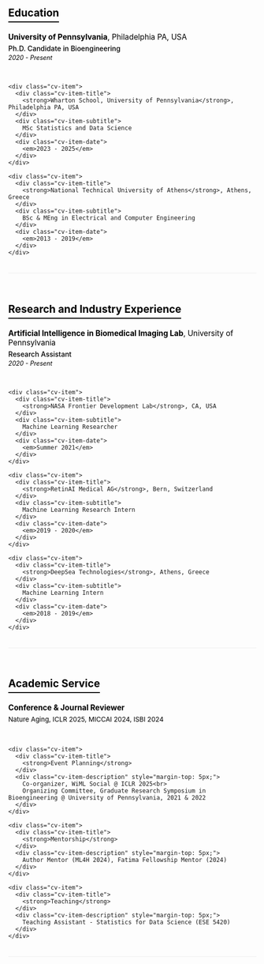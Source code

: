<div class="cv-section">
  <div class="cv-header">
    <h3>Education</h3>
  </div>
  <div class="cv-content">
    <div class="cv-item">
      <div class="cv-item-title">
        <strong>University of Pennsylvania</strong>, Philadelphia PA, USA
      </div>
      <div class="cv-item-subtitle">
        Ph.D. Candidate in Bioengineering
      </div>
      <div class="cv-item-date">
        <em>2020 - Present</em>
      </div>
    </div>
    
    <div class="cv-item">
      <div class="cv-item-title">
        <strong>Wharton School, University of Pennsylvania</strong>, Philadelphia PA, USA
      </div>
      <div class="cv-item-subtitle">
        MSc Statistics and Data Science
      </div>
      <div class="cv-item-date">
        <em>2023 - 2025</em>
      </div>
    </div>
    
    <div class="cv-item">
      <div class="cv-item-title">
        <strong>National Technical University of Athens</strong>, Athens, Greece
      </div>
      <div class="cv-item-subtitle">
        BSc & MEng in Electrical and Computer Engineering
      </div>
      <div class="cv-item-date">
        <em>2013 - 2019</em>
      </div>
    </div>
  </div>
</div>

<div class="cv-section">
  <div class="cv-header">
    <h3>Research and Industry Experience</h3>
  </div>
  <div class="cv-content">
    <div class="cv-item">
      <div class="cv-item-title">
        <strong>Artificial Intelligence in Biomedical Imaging Lab</strong>, University of Pennsylvania
      </div>
      <div class="cv-item-subtitle">
        Research Assistant
      </div>
      <div class="cv-item-date">
        <em>2020 - Present</em>
      </div>
    </div>
    
    <div class="cv-item">
      <div class="cv-item-title">
        <strong>NASA Frontier Development Lab</strong>, CA, USA
      </div>
      <div class="cv-item-subtitle">
        Machine Learning Researcher
      </div>
      <div class="cv-item-date">
        <em>Summer 2021</em>
      </div>
    </div>
    
    <div class="cv-item">
      <div class="cv-item-title">
        <strong>RetinAI Medical AG</strong>, Bern, Switzerland
      </div>
      <div class="cv-item-subtitle">
        Machine Learning Research Intern
      </div>
      <div class="cv-item-date">
        <em>2019 - 2020</em>
      </div>
    </div>
    
    <div class="cv-item">
      <div class="cv-item-title">
        <strong>DeepSea Technologies</strong>, Athens, Greece
      </div>
      <div class="cv-item-subtitle">
        Machine Learning Intern
      </div>
      <div class="cv-item-date">
        <em>2018 - 2019</em>
      </div>
    </div>
  </div>
</div>

<div class="cv-section">
  <div class="cv-header">
    <h3>Academic Service</h3>
  </div>
  <div class="cv-content">
    <div class="cv-item">
      <div class="cv-item-title">
        <strong>Conference & Journal Reviewer</strong>
      </div>
      <div class="cv-item-description" style="margin-top: 5px;">
        Nature Aging, ICLR 2025, MICCAI 2024, ISBI 2024
      </div>
    </div>
    
    <div class="cv-item">
      <div class="cv-item-title">
        <strong>Event Planning</strong>
      </div>
      <div class="cv-item-description" style="margin-top: 5px;">
        Co-organizer, WiML Social @ ICLR 2025<br>
        Organizing Committee, Graduate Research Symposium in Bioengineering @ University of Pennsylvania, 2021 & 2022
      </div>
    </div>
    
    <div class="cv-item">
      <div class="cv-item-title">
        <strong>Mentorship</strong>
      </div>
      <div class="cv-item-description" style="margin-top: 5px;">
        Author Mentor (ML4H 2024), Fatima Fellowship Mentor (2024)
      </div>
    </div>
    
    <div class="cv-item">
      <div class="cv-item-title">
        <strong>Teaching</strong>
      </div>
      <div class="cv-item-description" style="margin-top: 5px;">
        Teaching Assistant - Statistics for Data Science (ESE 5420)
      </div>
    </div>
  </div>
</div>

<style>
.cv-section {
  margin-bottom: 30px;
  border-bottom: 1px solid #eee;
  padding-bottom: 20px;
}
.cv-section:last-child {
  border-bottom: none;
}
.cv-header {
  margin-bottom: 20px;
}
.cv-header h3 {
  color: #000;
  font-size: 1.5em;
  font-weight: 700;
  margin-bottom: 0;
  border-bottom: 2px solid #000;
  display: inline-block;
  padding-bottom: 5px;
}
.cv-content {
  display: flex;
  flex-direction: column;
  gap: 20px;
}
.cv-item {
  margin-bottom: 10px;
}
.cv-item-title {
  margin-bottom: 5px;
  font-size: 1.1em;
  color: #000;
}
.cv-item-subtitle {
  margin-bottom: 3px;
  color: #000;
  font-weight: 500;
}
.cv-item-date {
  font-size: 0.9em;
  color: #000;
  font-weight: 400;
}
.cv-item-description {
  font-size: 0.95em;
  color: #000;
  line-height: 1.4;
  font-weight: 400;
}
.cv-item strong {
  font-weight: 700;
  color: #000;
}
</style> 